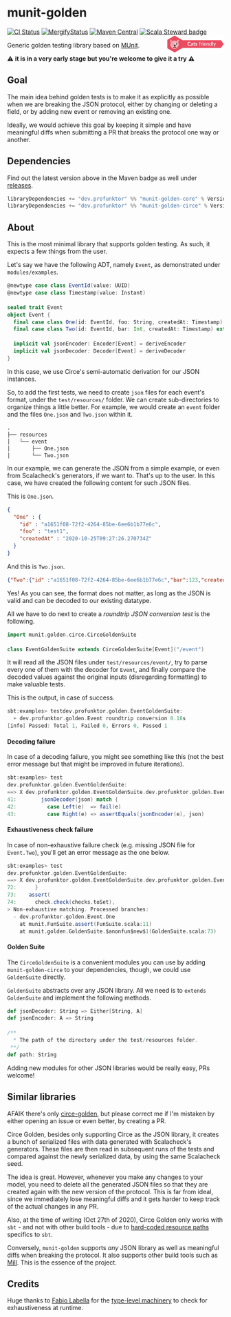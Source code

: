 # munit-golden

[![CI Status](https://github.com/profunktor/munit-golden/workflows/Scala/badge.svg)](https://github.com/profunktor/munit-golden/actions)
[![MergifyStatus](https://img.shields.io/endpoint.svg?url=https://gh.mergify.io/badges/profunktor/munit-golden&style=flat)](https://mergify.io)
[![Maven Central](https://img.shields.io/maven-central/v/dev.profunktor/munit-golden-core_2.13.svg)](https://search.maven.org/search?q=dev.profunktor.munit-golden)
[![Scala Steward badge](https://img.shields.io/badge/Scala_Steward-helping-brightgreen.svg?style=flat&logo=data:image/png;base64,iVBORw0KGgoAAAANSUhEUgAAAA4AAAAQCAMAAAARSr4IAAAAVFBMVEUAAACHjojlOy5NWlrKzcYRKjGFjIbp293YycuLa3pYY2LSqql4f3pCUFTgSjNodYRmcXUsPD/NTTbjRS+2jomhgnzNc223cGvZS0HaSD0XLjbaSjElhIr+AAAAAXRSTlMAQObYZgAAAHlJREFUCNdNyosOwyAIhWHAQS1Vt7a77/3fcxxdmv0xwmckutAR1nkm4ggbyEcg/wWmlGLDAA3oL50xi6fk5ffZ3E2E3QfZDCcCN2YtbEWZt+Drc6u6rlqv7Uk0LdKqqr5rk2UCRXOk0vmQKGfc94nOJyQjouF9H/wCc9gECEYfONoAAAAASUVORK5CYII=)](https://scala-steward.org)
<a href="https://typelevel.org/cats/"><img src="https://raw.githubusercontent.com/typelevel/cats/master/docs/src/main/resources/microsite/img/cats-badge.svg" height="40px" align="right" alt="Cats friendly" /></a>

Generic golden testing library based on [MUnit](https://scalameta.org/munit/).

⚠️ **it is in a very early stage but you're welcome to give it a try** ⚠️

## Goal

The main idea behind golden tests is to make it as explicitly as possible when we are breaking the JSON protocol, either by changing or deleting a field, or by adding new event or removing an existing one.

Ideally, we would achieve this goal by keeping it simple and have meaningful diffs when submitting a PR that breaks the protocol one way or another.

## Dependencies

Find out the latest version above in the Maven badge as well under [releases](https://github.com/profunktor/munit-golden/releases).

```scala
libraryDependencies += "dev.profunktor" %% "munit-golden-core" % Version
libraryDependencies += "dev.profunktor" %% "munit-golden-circe" % Version
```

## About

This is the most minimal library that supports golden testing. As such, it expects a few things from the user.

Let's say we have the following ADT, namely `Event`, as demonstrated under `modules/examples`.

```scala
@newtype case class EventId(value: UUID)
@newtype case class Timestamp(value: Instant)

sealed trait Event
object Event {
  final case class One(id: EventId, foo: String, createdAt: Timestamp) extends Event
  final case class Two(id: EventId, bar: Int, createdAt: Timestamp) extends Event

  implicit val jsonEncoder: Encoder[Event] = deriveEncoder
  implicit val jsonDecoder: Decoder[Event] = deriveDecoder
}
```

In this case, we use Circe's semi-automatic derivation for our JSON instances.

So, to add the first tests, we need to create `json` files for each event's format, under the `test/resources/` folder. We can create sub-directories to organize things a little better. For example, we would create an `event` folder and the files `One.json` and `Two.json` within it.

```
.
├── resources
│   └── event
│       ├── One.json
│       └── Two.json
```

In our example, we can generate the JSON from a simple example, or even from Scalacheck's generators, if we want to. That's up to the user. In this case, we have created the following content for such JSON files.

This is `One.json`.

```json
{
  "One" : {
    "id" : "a1651f08-72f2-4264-85be-6ee6b1b77e6c",
    "foo" : "test1",
    "createdAt" : "2020-10-25T09:27:26.270734Z"
  }
}
```

And this is `Two.json`.

```json
{"Two":{"id" :"a1651f08-72f2-4264-85be-6ee6b1b77e6c","bar":123,"createdAt":"2020-10-25T09:27:26.270734Z"}}
```

Yes! As you can see, the format does not matter, as long as the JSON is valid and can be decoded to our existing datatype.

All we have to do next to create a *roundtrip JSON conversion test* is the following.

```scala
import munit.golden.circe.CirceGoldenSuite

class EventGoldenSuite extends CirceGoldenSuite[Event]("/event")
```

It will read all the JSON files under `test/resources/event/`, try to parse every one of them with the decoder for `Event`, and finally compare the decoded values against the original inputs (disregarding formatting) to make valuable tests.

This is the output, in case of success.

```scala
sbt:examples> testdev.profunktor.golden.EventGoldenSuite:
  + dev.profunktor.golden.Event roundtrip conversion 0.18s
[info] Passed: Total 1, Failed 0, Errors 0, Passed 1
```

#### Decoding failure

In case of a decoding failure, you might see something like this (not the best error message but that might be improved in future iterations).

```scala
sbt:examples> test
dev.profunktor.golden.EventGoldenSuite:
==> X dev.profunktor.golden.EventGoldenSuite.dev.profunktor.golden.Event roundtrip conversion  0.165s munit.FailException: /home/gvolpe/workspace/golden/modules/core/src/main/scala/munit/golden/GoldenSuite.scala:42 Error: Attempt to decode value on failed cursor: DownField(foo),DownField(One). Input: {"One":{"id":"a1651f08-72f2-4264-85be-6ee6b1b77e6c","fo":"test1","createdAt":"2020-10-25T09:27:26.270734Z"}}
41:        jsonDecoder(json) match {
42:          case Left(e)  => fail(e)
43:          case Right(e) => assertEquals(jsonEncoder(e), json)
```

#### Exhaustiveness check failure

In case of non-exhaustive failure check (e.g. missing JSON file for `Event.Two`), you'll get an error message as the one below.

```scala
sbt:examples> test
dev.profunktor.golden.EventGoldenSuite:
==> X dev.profunktor.golden.EventGoldenSuite.dev.profunktor.golden.Event roundtrip conversion  0.196s munit.FailException: /home/gvolpe/workspace/golden/modules/core/src/main/scala/munit/golden/GoldenSuite.scala:73
72:      }
73:    assert(
74:      check.check(checks.toSet),
> Non-exhaustive matching. Processed branches:
  - dev.profunktor.golden.Event.One
    at munit.FunSuite.assert(FunSuite.scala:11)
    at munit.golden.GoldenSuite.$anonfun$new$1(GoldenSuite.scala:73)
```

#### Golden Suite

The `CirceGoldenSuite` is a convenient modules you can use by adding `munit-golden-circe` to your dependencies, though, we could use `GoldenSuite` directly.

`GoldenSuite` abstracts over any JSON library. All we need is to `extends GoldenSuite` and implement the following methods.

```scala
def jsonDecoder: String => Either[String, A]
def jsonEncoder: A => String

/**
  * The path of the directory under the test/resources folder.
 **/
def path: String
```

Adding new modules for other JSON libraries would be really easy, PRs welcome!

## Similar libraries

AFAIK there's only [circe-golden](https://github.com/circe/circe-golden), but please correct me if I'm mistaken by either opening an issue or even better, by creating a PR.

Circe Golden, besides only supporting Circe as the JSON library, it creates a bunch of serialized files with data generated with Scalacheck's generators. These files are then read in subsequent runs of the tests and compared against the newly serialized data, by using the same Scalacheck seed.

The idea is great. However, whenever you make any changes to your model, you need to delete all the generated JSON files so that they are created again with the new version of the protocol. This is far from ideal, since we immediately lose meaningful diffs and it gets harder to keep track of the actual changes in any PR.

Also, at the time of writing (Oct 27th of 2020), Circe Golden only works with `sbt` - and not with other build tools - due to [hard-coded resource paths](https://github.com/circe/circe-golden/blob/master/golden/src/main/scala/io/circe/testing/golden/Resources.scala#L23) specifics to `sbt`.

Conversely, `munit-golden` supports *any* JSON library as well as meaningful diffs when breaking the protocol. It also supports other build tools such as [Mill](https://github.com/lihaoyi/mill). This is the essence of the project.

## Credits

Huge thanks to [Fabio Labella](https://github.com/SystemFw) for the [type-level machinery](https://github.com/profunktor/munit-golden/tree/main/modules/core/src/main/scala/munit/golden/internal/Check.scala) to check for exhaustiveness at runtime.
